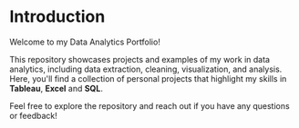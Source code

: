 # Introduction

Welcome to my Data Analytics Portfolio!

This repository showcases projects and examples of my work in data analytics, including data extraction, cleaning, visualization, and analysis. Here, you'll find a collection of personal projects that highlight my skills in  **Tableau**, **Excel** and **SQL**.

Feel free to explore the repository and reach out if you have any questions or feedback!
